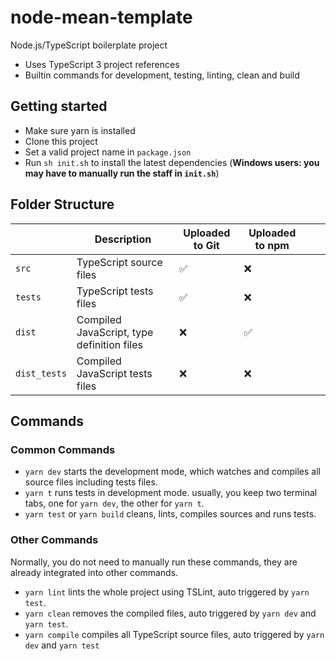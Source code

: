 # node-mean-template

Node.js/TypeScript boilerplate project

* Uses TypeScript 3 project references
* Builtin commands for development, testing, linting, clean and build

## Getting started

* Make sure yarn is installed
* Clone this project
* Set a valid project name in `package.json`
* Run `sh init.sh` to install the latest dependencies (**Windows users: you may have to manually run the staff in `init.sh`**)

## Folder Structure

|              | Description                                | Uploaded to Git | Uploaded to npm |   |   |
|--------------|--------------------------------------------|-----------------|-----------------|---|---|
| `src`        | TypeScript source files                    | ✅               | ❌               |   |   |
| `tests`      | TypeScript tests files                     | ✅               | ❌               |   |   |
| `dist`       | Compiled JavaScript, type definition files | ❌               | ✅               |   |   |
| `dist_tests` | Compiled JavaScript tests files            | ❌               | ❌               |   |   |

## Commands

### Common Commands
* `yarn dev` starts the development mode, which watches and compiles all source files including tests files.
* `yarn t` runs tests in development mode. usually, you keep two terminal tabs, one for `yarn dev`, the other for `yarn t`.
* `yarn test` or `yarn build` cleans, lints, compiles sources and runs tests.

### Other Commands
Normally, you do not need to manually run these commands, they are already integrated into other commands.

* `yarn lint` lints the whole project using TSLint, auto triggered by `yarn test`.
* `yarn clean` removes the compiled files, auto triggered by `yarn dev` and `yarn test`.
* `yarn compile` compiles all TypeScript source files, auto triggered by `yarn dev` and `yarn test`
